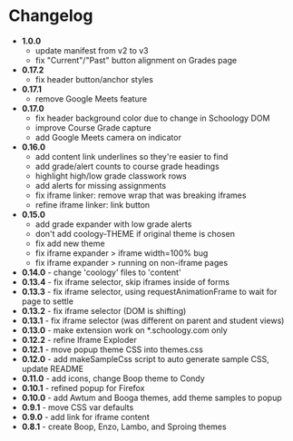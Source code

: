 # Changelog

* **1.0.0**
  * update manifest from v2 to v3
  * fix "Current"/"Past" button alignment on Grades page
* **0.17.2**
  * fix header button/anchor styles
* **0.17.1**
  * remove Google Meets feature
* **0.17.0**
  * fix header background color due to change in Schoology DOM
  * improve Course Grade capture
  * add Google Meets camera on indicator
* **0.16.0**
  * add content link underlines so they're easier to find
  * add grade/alert counts to course grade headings
  * highlight high/low grade classwork rows
  * add alerts for missing assignments
  * fix iframe linker: remove wrap that was breaking iframes
  * refine iframe linker: link button
* **0.15.0**
  * add grade expander with low grade alerts
  * don't add coology-THEME if original theme is chosen
  * fix add new theme
  * fix iframe expander > iframe width=100% bug
  * fix iframe expander > running on non-iframe pages
* **0.14.0** - change 'coology' files to 'content'
* **0.13.4** - fix iframe selector, skip iframes inside of forms
* **0.13.3** - fix iframe selector, using requestAnimationFrame to wait for page to settle
* **0.13.2** - fix iframe selector (DOM is shifting)
* **0.13.1** - fix iframe selector (was different on parent and student views)
* **0.13.0** - make extension work on *.schoology.com only
* **0.12.2** - refine Iframe Exploder
* **0.12.1** - move popup theme CSS into themes.css
* **0.12.0** - add makeSampleCss script to auto generate sample CSS, update README
* **0.11.0** - add icons, change Boop theme to Condy
* **0.10.1** - refined popup for Firefox
* **0.10.0** - add Awtum and Booga themes, add theme samples to popup
* **0.9.1** - move CSS var defaults
* **0.9.0** - add link for iframe content
* **0.8.1** - create Boop, Enzo, Lambo, and Sproing themes
